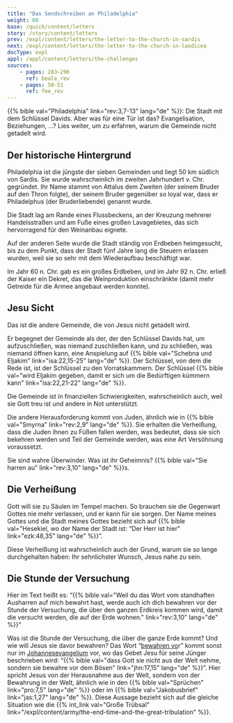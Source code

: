 ```yaml
---
title: "Das Sendschreiben an Philadelphia"
weight: 60
base: /quick/content/letters
story: /story/content/letters
prev: /expl/content/letters/the-letter-to-the-church-in-sardis
next: /expl/content/letters/the-letter-to-the-church-in-laodicea
docType: expl
appl: /appl/content/letters/the-challenges
sources: 
    - pages: 283–296
      ref: beale_rev
    - pages: 50-51
      ref: fee_rev
---
```


{{% bible val="Philadelphia" link="rev:3,7-13" lang="de" %}}: Die Stadt mit dem Schlüssel Davids. Aber was für eine Tür ist das? Evangelisation, Beziehungen, …? Lies weiter, um zu erfahren, warum die Gemeinde nicht getadelt wird.

## Der historische Hintergrund

<a name="3a3a"></a>
Philadelphia ist die jüngste der sieben Gemeinden und liegt 50 km südlich von Sardis. Sie wurde wahrscheinlich im zweiten Jahrhundert v. Chr. gegründet. Ihr Name stammt von Attalus dem Zweiten (der seinem Bruder auf den Thron folgte), der seinem Bruder gegenüber so loyal war, dass er Philadelphus (der Bruderliebende) genannt wurde.

Die Stadt lag am Rande eines Flussbeckens, an der Kreuzung mehrerer Handelsstraßen und am Fuße eines großen Lavagebietes, das sich hervorragend für den Weinanbau eignete.

Auf der anderen Seite wurde die Stadt ständig von Erdbeben heimgesucht, bis zu dem Punkt, dass der Stadt fünf Jahre lang die Steuern erlassen wurden, weil sie so sehr mit dem Wiederaufbau beschäftigt war.

Im Jahr 60 n. Chr. gab es ein großes Erdbeben, und im Jahr 92 n. Chr. erließ der Kaiser ein Dekret, das die Weinproduktion einschränkte (damit mehr Getreide für die Armee angebaut werden konnte).

## Jesu Sicht

<a name="40f8"></a>
Das ist die andere Gemeinde, die von Jesus nicht getadelt wird.

Er begegnet der Gemeinde als der, der den Schlüssel Davids hat, um aufzuschließen, was niemand zuschließen kann, und zu schließen, was niemand öffnen kann, eine Anspielung auf {{% bible val="Schebna und Eljakim" link="isa:22,15-25" lang="de" %}}. Der Schlüssel, von dem die Rede ist, ist der Schlüssel zu den Vorratskammern. Der Schlüssel {{% bible val="wird Eljakim gegeben, damit er sich um die Bedürftigen kümmern kann" link="isa:22,21-22" lang="de" %}}.

Die Gemeinde ist in finanziellen Schwierigkeiten, wahrscheinlich auch, weil sie Gott treu ist und andere in Not unterstützt.

Die andere Herausforderung kommt von Juden, ähnlich wie in {{% bible val="Smyrna" link="rev:2,9" lang="de" %}}. Sie erhalten die Verheißung, dass die Juden ihnen zu Füßen fallen werden, was bedeutet, dass sie sich bekehren werden und Teil der Gemeinde werden, was eine Art Versöhnung voraussetzt.

Sie sind wahre Überwinder. Was ist ihr Geheimnis? {{% bible val="Sie harren au" link="rev:3,10" lang="de" %}}s.

## Die Verheißung

<a name="b146"></a>
Gott will sie zu Säulen im Tempel machen. So brauchen sie die Gegenwart Gottes nie mehr verlassen, und er kann für sie sorgen. Der Name meines Gottes und die Stadt meines Gottes bezieht sich auf {{% bible val="Hesekiel, wo der Name der Stadt ist: “Der Herr ist hier" link="ezk:48,35" lang="de" %}}”.

Diese Verheißung ist wahrscheinlich auch der Grund, warum sie so lange durchgehalten haben: Ihr sehnlichster Wunsch, Jesus nahe zu sein.

## Die Stunde der Versuchung

<a name="2f35"></a>
Hier im Text heißt es: “{{% bible val="Weil du das Wort vom standhaften Ausharren auf mich bewahrt hast, werde auch ich dich bewahren vor der Stunde der Versuchung, die über den ganzen Erdkreis kommen wird, damit die versucht werden, die auf der Erde wohnen." link="rev:3,10" lang="de" %}}”

Was ist die Stunde der Versuchung, die über die ganze Erde kommt? Und wie will Jesus sie davor bewahren? Das Wort “[bewahren vo](https://biblehub.com/interlinear/revelation/3-10.htm)r” kommt sonst nur im [Johannesevangelium](https://biblehub.com/interlinear/john/17-15.htm) vor, wo das Gebet Jesu für seine Jünger beschrieben wird: “{{% bible val="dass Gott sie nicht aus der Welt nehme, sondern sie bewahre vor dem Bösen" link="jhn:17,15" lang="de" %}}”. Hier spricht Jesus von der Herausnahme aus der Welt, sondern von der Bewahrung in der Welt, ähnlich wie in den {{% bible val="Sprüchen" link="pro:7,5" lang="de" %}} oder im {{% bible val="Jakobusbrief" link="jas:1,27" lang="de" %}}. Diese Aussage bezieht sich auf die gleiche Situation wie die {{% int_link val="Große Trübsal" link="/expl/content/army/the-end-time-and-the-great-tribulation" %}}.
